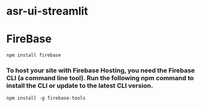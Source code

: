 # asr-ui-streamlit

# FireBase

` npm install firebase `
### To host your site with Firebase Hosting, you need the Firebase CLI (a command line tool). Run the following npm command to install the CLI or update to the latest CLI version.
` npm install -g firebase-tools `